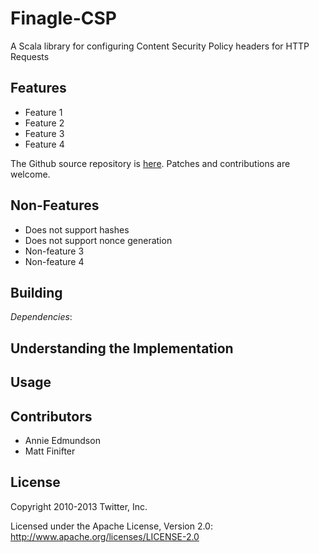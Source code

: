 # Finagle-CSP

A Scala library for configuring Content Security Policy headers for HTTP Requests

## Features

* Feature 1
* Feature 2
* Feature 3
* Feature 4

The Github source repository is [here](https://github.com/twitter/finagle-csp). Patches and contributions are welcome.

## Non-Features

* Does not support hashes
* Does not support nonce generation
* Non-feature 3
* Non-feature 4

## Building

*Dependencies*: 

## Understanding the Implementation

## Usage

## Contributors

* Annie Edmundson
* Matt Finifter

## License

Copyright 2010-2013 Twitter, Inc.

Licensed under the Apache License, Version 2.0: http://www.apache.org/licenses/LICENSE-2.0
